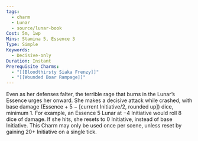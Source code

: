 ```yaml
---
tags:
  - charm
  - Lunar
  - source/lunar-book
Cost: 5m, 1wp
Mins: Stamina 5, Essence 3
Type: Simple
Keywords:
  - Decisive-only
Duration: Instant
Prerequisite Charms:
  - "[[Bloodthirsty Siaka Frenzy]]"
  - "[[Wounded Boar Rampage]]"
---
```

Even as her defenses falter, the terrible rage that burns in the Lunar’s Essence urges her onward. She makes a decisive attack while crashed, with base damage (Essence + 5 − [current Initiative/2, rounded up]) dice, minimum 1. For example, an Essence 5 Lunar at −4 Initiative would roll 8 dice of damage. If she hits, she resets to 0 Initiative, instead of base Initiative. This Charm may only be used once per scene, unless reset by gaining 20+ Initiative on a single tick.